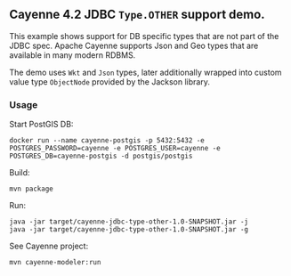 ## Cayenne 4.2 JDBC ``Type.OTHER`` support demo.

This example shows support for DB specific types that are not part of the JDBC spec.
Apache Cayenne supports Json and Geo types that are available in many modern RDBMS.

The demo uses ``Wkt`` and ``Json`` types, 
later additionally wrapped into custom value type ``ObjectNode`` provided by the Jackson library.

### Usage

Start PostGIS DB:

```shell script
docker run --name cayenne-postgis -p 5432:5432 -e POSTGRES_PASSWORD=cayenne -e POSTGRES_USER=cayenne -e POSTGRES_DB=cayenne-postgis -d postgis/postgis
```

Build:

```shell script
mvn package
```

Run:

```shell script
java -jar target/cayenne-jdbc-type-other-1.0-SNAPSHOT.jar -j
java -jar target/cayenne-jdbc-type-other-1.0-SNAPSHOT.jar -g
```

See Cayenne project:

```shell script
mvn cayenne-modeler:run
```